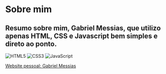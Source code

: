 # Sobre mim

## Resumo sobre mim, Gabriel Messias, que utilizo apenas HTML, CSS e Javascript bem simples e direto ao ponto.

![HTML5](https://img.shields.io/badge/html5-%23E34F26.svg?style=for-the-badge&logo=html5&logoColor=white)
![CSS3](https://img.shields.io/badge/css3-%231572B6.svg?style=for-the-badge&logo=css3&logoColor=white)
![JavaScript](https://img.shields.io/badge/javascript-%23323330.svg?style=for-the-badge&logo=javascript&logoColor=%23F7DF1E)

[Website pessoal: Gabriel Messias](https://gmessias.github.io/SobreGabrielMessias/)
